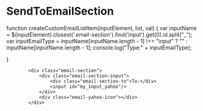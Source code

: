 # SendToEmailSection

function createCustomEmailListItem(inputElement, list, val) {
	var inputName = $(inputElement).closest('.email-section').find('input').get(0).id.split("_");
    var	inputEmailType = inputName[inputName.length - 1] !== "input" ? "" : inputName[inputName.length - 1];
    console.log("Type:" + inputEmailType);
	

}


			<div class="email-section">			
				<div class="email-section-input">
  					<div class="email-section-to">To:</div>
  					<input id="my_input_yahoo"/>
				</div>
				<div class="email-yahoo-icon"></div>
			</div>
